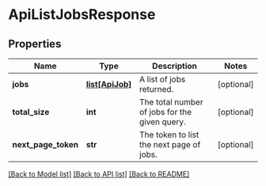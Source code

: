 # ApiListJobsResponse

## Properties
Name | Type | Description | Notes
------------ | ------------- | ------------- | -------------
**jobs** | [**list[ApiJob]**](ApiJob.md) | A list of jobs returned. | [optional] 
**total_size** | **int** | The total number of jobs for the given query. | [optional] 
**next_page_token** | **str** | The token to list the next page of jobs. | [optional] 

[[Back to Model list]](../README.md#documentation-for-models) [[Back to API list]](../README.md#documentation-for-api-endpoints) [[Back to README]](../README.md)


